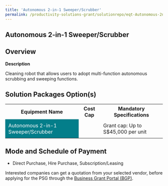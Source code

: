 ```yaml
---
title: 'Autonomous 2-in-1 Sweeper/Scrubber'
permalink: /productivity-solutions-grant/solutionrepo/eqt-Autonomous-2n1-SwprScrubbr-Clnng
---
```


## Autonomous 2-in-1 Sweeper/Scrubber

## Overview

**Description**

Cleaning robot that allows users to adopt multi-function autonomous scrubbing and sweeping functions.

## Solution Packages Option(s)

<table>
<tr>
<th><b>Equipment Name</b></th>
<th><b>Cost Cap</b></th>
<th><b>Mandatory Specifications</b></th>
</tr>
<tr>
<td style='padding: 10px; background-color: #037E8A; color: #FFFFFF;'>Autonomous 2-in-1 Sweeper/Scrubber</td>
<td style='padding: 10px;'></td>
<td style='padding: 10px;'>Grant cap: Up to S$45,000 per unit</td>
</tr>
</table>

## Mode and Schedule of Payment

 - Direct Purchase, Hire Purchase, Subscription/Leasing

Interested companies can get a quotation from your selected vendor, before applying for the PSG through the <a href='https://www.businessgrants.gov.sg/' target='_blank' rel='noopener'>Business Grant Portal (BGP)</a>.

<script src="/jquery/resize-tables.js"></script>
